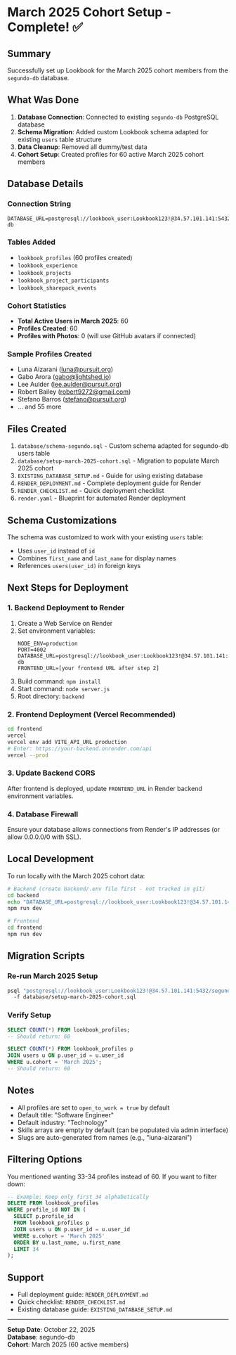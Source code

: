 # March 2025 Cohort Setup - Complete! ✅

## Summary

Successfully set up Lookbook for the March 2025 cohort members from the `segundo-db` database.

## What Was Done

1. **Database Connection**: Connected to existing `segundo-db` PostgreSQL database
2. **Schema Migration**: Added custom Lookbook schema adapted for existing `users` table structure
3. **Data Cleanup**: Removed all dummy/test data
4. **Cohort Setup**: Created profiles for 60 active March 2025 cohort members

## Database Details

### Connection String
```
DATABASE_URL=postgresql://lookbook_user:Lookbook123!@34.57.101.141:5432/segundo-db
```

### Tables Added
- `lookbook_profiles` (60 profiles created)
- `lookbook_experience`
- `lookbook_projects`
- `lookbook_project_participants`
- `lookbook_sharepack_events`

### Cohort Statistics
- **Total Active Users in March 2025**: 60
- **Profiles Created**: 60
- **Profiles with Photos**: 0 (will use GitHub avatars if connected)

### Sample Profiles Created
- Luna Aizarani (luna@pursuit.org)
- Gabo Arora (gabo@lightshed.io)
- Lee Aulder (lee.aulder@pursuit.org)
- Robert Bailey (robert9272@gmail.com)
- Stefano Barros (stefano@pursuit.org)
- ... and 55 more

## Files Created

1. `database/schema-segundo.sql` - Custom schema adapted for segundo-db users table
2. `database/setup-march-2025-cohort.sql` - Migration to populate March 2025 cohort
3. `EXISTING_DATABASE_SETUP.md` - Guide for using existing database
4. `RENDER_DEPLOYMENT.md` - Complete deployment guide for Render
5. `RENDER_CHECKLIST.md` - Quick deployment checklist
6. `render.yaml` - Blueprint for automated Render deployment

## Schema Customizations

The schema was customized to work with your existing `users` table:
- Uses `user_id` instead of `id`
- Combines `first_name` and `last_name` for display names
- References `users(user_id)` in foreign keys

## Next Steps for Deployment

### 1. Backend Deployment to Render

1. Create a Web Service on Render
2. Set environment variables:
   ```
   NODE_ENV=production
   PORT=4002
   DATABASE_URL=postgresql://lookbook_user:Lookbook123!@34.57.101.141:5432/segundo-db
   FRONTEND_URL=[your frontend URL after step 2]
   ```
3. Build command: `npm install`
4. Start command: `node server.js`
5. Root directory: `backend`

### 2. Frontend Deployment (Vercel Recommended)

```bash
cd frontend
vercel
vercel env add VITE_API_URL production
# Enter: https://your-backend.onrender.com/api
vercel --prod
```

### 3. Update Backend CORS

After frontend is deployed, update `FRONTEND_URL` in Render backend environment variables.

### 4. Database Firewall

Ensure your database allows connections from Render's IP addresses (or allow 0.0.0.0/0 with SSL).

## Local Development

To run locally with the March 2025 cohort data:

```bash
# Backend (create backend/.env file first - not tracked in git)
cd backend
echo "DATABASE_URL=postgresql://lookbook_user:Lookbook123!@34.57.101.141:5432/segundo-db" > .env
npm run dev

# Frontend
cd frontend
npm run dev
```

## Migration Scripts

### Re-run March 2025 Setup
```bash
psql "postgresql://lookbook_user:Lookbook123!@34.57.101.141:5432/segundo-db" \\
  -f database/setup-march-2025-cohort.sql
```

### Verify Setup
```sql
SELECT COUNT(*) FROM lookbook_profiles;
-- Should return: 60

SELECT COUNT(*) FROM lookbook_profiles p
JOIN users u ON p.user_id = u.user_id
WHERE u.cohort = 'March 2025';
-- Should return: 60
```

## Notes

- All profiles are set to `open_to_work = true` by default
- Default title: "Software Engineer"
- Default industry: "Technology"
- Skills arrays are empty by default (can be populated via admin interface)
- Slugs are auto-generated from names (e.g., "luna-aizarani")

## Filtering Options

You mentioned wanting 33-34 profiles instead of 60. If you want to filter down:

```sql
-- Example: Keep only first 34 alphabetically
DELETE FROM lookbook_profiles
WHERE profile_id NOT IN (
  SELECT p.profile_id 
  FROM lookbook_profiles p
  JOIN users u ON p.user_id = u.user_id
  WHERE u.cohort = 'March 2025'
  ORDER BY u.last_name, u.first_name
  LIMIT 34
);
```

## Support

- Full deployment guide: `RENDER_DEPLOYMENT.md`
- Quick checklist: `RENDER_CHECKLIST.md`
- Existing database guide: `EXISTING_DATABASE_SETUP.md`

---

**Setup Date**: October 22, 2025  
**Database**: segundo-db  
**Cohort**: March 2025 (60 active members)

